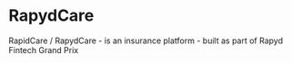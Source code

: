 # RapydCare
RapidCare / RapydCare - is an insurance platform - built as part of Rapyd Fintech Grand Prix


